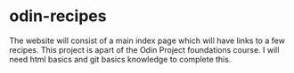 # odin-recipes
The website will consist of a main index page which will have links to a few recipes. This project is apart of the Odin Project foundations course. I will need html basics and git basics knowledge to complete this.